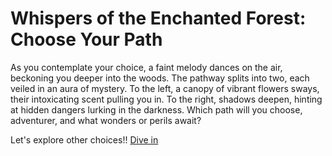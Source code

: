 # Whispers of the Enchanted Forest: Choose Your Path

As you contemplate your choice, a faint melody dances on the air, beckoning you deeper into the woods. The pathway splits into two, each veiled in an aura of mystery. To the left, a canopy of vibrant flowers sways, their intoxicating scent pulling you in. To the right, shadows deepen, hinting at hidden dangers lurking in the darkness. Which path will you choose, adventurer, and what wonders or perils await?

Let's explore other choices!! [Dive in](./choice1.md)